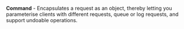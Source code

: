**Command** - Encapsulates a request as an object, thereby letting you parameterise clients with different requests, queue or log requests, and support undoable operations. 